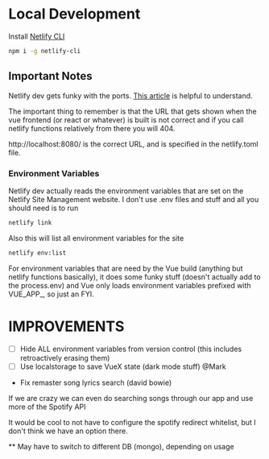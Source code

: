 # Local Development

Install [Netlify CLI](https://cli.netlify.com/)

```bash
npm i -g netlify-cli
```

## Important Notes

Netlify dev gets funky with the ports. [This article](https://cli.netlify.com/netlify-dev/) is helpful to understand.

The important thing to remember is that the URL that gets shown when the vue frontend (or react or whatever) is built is not correct and if you call netlify functions relatively from there you will 404.

http://localhost:8080/ is the correct URL, and is specified in the netlify.toml file.

### Environment Variables

Netlify dev actually reads the environment variables that are set on the Netlify Site Management website. I don't use .env files and stuff and all you should need is to run 
```bash
netlify link
```
Also this will list all environment variables for the site
```bash
netlify env:list
```
For environment variables that are need by the Vue build (anything but netlify functions basically), it does some funky stuff (doesn't actually add to the process.env) and Vue only loads environment variables prefixed with VUE_APP_, so just an FYI.



# IMPROVEMENTS

- [ ] Hide ALL environment variables from version control (this includes retroactively erasing them)
- [ ] Use localstorage to save VueX state (dark mode stuff) @Mark

<!-- TODO: -->
- Fix remaster song lyrics search (david bowie)

If we are crazy we can even do searching songs through our app and use more of the Spotify API

It would be cool to not have to configure the spotify redirect whitelist, but I don't think we have an option there.

** May have to switch to different DB (mongo), depending on usage